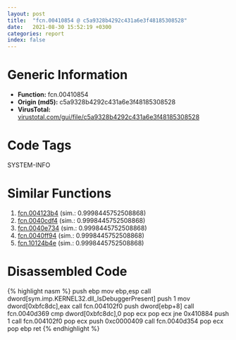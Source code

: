 ```yaml
---
layout: post
title:  "fcn.00410854 @ c5a9328b4292c431a6e3f48185308528"
date:   2021-08-30 15:52:19 +0300
categories: report
index: false
---
```


# Generic Information
- **Function:** fcn.00410854
- **Origin (md5):** c5a9328b4292c431a6e3f48185308528
- **VirusTotal:** [virustotal.com/gui/file/c5a9328b4292c431a6e3f48185308528][virustotal_ref]

# Code Tags
<span class="tag" id="SYSTEM-INFO">SYSTEM-INFO</span>


# Similar Functions

1. [fcn.004123b4][similar_1_ref] (sim.: 0.9998445752508868)
2. [fcn.0040cdf4][similar_2_ref] (sim.: 0.9998445752508868)
3. [fcn.0040e734][similar_3_ref] (sim.: 0.9998445752508868)
4. [fcn.0040ff94][similar_4_ref] (sim.: 0.9998445752508868)
5. [fcn.10124b4e][similar_5_ref] (sim.: 0.9998445752508868)


# Disassembled Code

{% highlight nasm %}
push ebp
mov ebp,esp
call dword[sym.imp.KERNEL32.dll_IsDebuggerPresent]
push 1
mov dword[0xbfc8dc],eax
call fcn.004102f0
push dword[ebp+8]
call fcn.0040d369
cmp dword[0xbfc8dc],0
pop ecx
pop ecx
jne 0x410884
push 1
call fcn.004102f0
pop ecx
push 0xc0000409
call fcn.0040d354
pop ecx
pop ebp
ret
{% endhighlight %}


[similar_1_ref]: /report/fcn.004123b4@8f6115b96a1ecdf25f9987837dfa155b
[similar_2_ref]: /report/fcn.0040cdf4@ed8dcc04880716413628e726708b2463
[similar_3_ref]: /report/fcn.0040e734@5d44fc96ec059e83cbab5efb708e5e9e
[similar_4_ref]: /report/fcn.0040ff94@4e7335a256154dbc07a5bd862e9622fe
[similar_5_ref]: /report/fcn.10124b4e@e5d49e0823e602f2ee948ac39d32c1eb
[virustotal_ref]: https://www.virustotal.com/gui/file/c5a9328b4292c431a6e3f48185308528